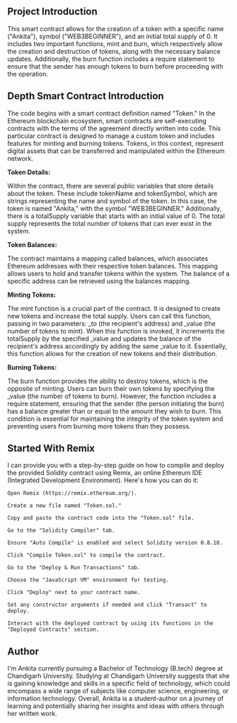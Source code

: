 ## Project Introduction 

This smart contract allows for the creation of a token with a specific name ("Ankita"), symbol ("WEB3BEGINNER"), and an initial total supply of 0. It includes two important functions, mint and burn, which respectively allow the creation and destruction of tokens, along with the necessary balance updates. 
Additionally, the burn function includes a require statement to ensure that the sender has enough tokens to burn before proceeding with the operation.

## Depth Smart Contract Introduction

The code begins with a smart contract definition named "Token." In the Ethereum blockchain ecosystem, smart contracts are self-executing contracts with the terms of the agreement directly written into code. This particular contract is designed to manage a custom token and includes features for minting and burning tokens. Tokens, in this context, represent digital assets that can be transferred and manipulated within the Ethereum network.

**Token Details:**

Within the contract, there are several public variables that store details about the token. These include tokenName and tokenSymbol, which are strings representing the name and symbol of the token. In this case, the token is named "Ankita," with the symbol "WEB3BEGINNER." Additionally, there is a totalSupply variable that starts with an initial value of 0. The total supply represents the total number of tokens that can ever exist in the system.

**Token Balances:**

The contract maintains a mapping called balances, which associates Ethereum addresses with their respective token balances. This mapping allows users to hold and transfer tokens within the system. The balance of a specific address can be retrieved using the balances mapping.

**Minting Tokens:**

The mint function is a crucial part of the contract. It is designed to create new tokens and increase the total supply. Users can call this function, passing in two parameters: _to (the recipient's address) and _value (the number of tokens to mint). When this function is invoked, it increments the totalSupply by the specified _value and updates the balance of the recipient's address accordingly by adding the same _value to it. Essentially, this function allows for the creation of new tokens and their distribution.

**Burning Tokens:**

The burn function provides the ability to destroy tokens, which is the opposite of minting. Users can burn their own tokens by specifying the _value (the number of tokens to burn). However, the function includes a require statement, ensuring that the sender (the person initiating the burn) has a balance greater than or equal to the amount they wish to burn. This condition is essential for maintaining the integrity of the token system and preventing users from burning more tokens than they possess.

## Started With Remix

 I can provide you with a step-by-step guide on how to compile and deploy the provided Solidity contract using Remix, an online Ethereum IDE (Integrated Development Environment). Here's how you can do it:

 ```
Open Remix (https://remix.ethereum.org/).

Create a new file named "Token.sol."

Copy and paste the contract code into the "Token.sol" file.

Go to the "Solidity Compiler" tab.

Ensure "Auto Compile" is enabled and select Solidity version 0.8.18.

Click "Compile Token.sol" to compile the contract.

Go to the "Deploy & Run Transactions" tab.

Choose the "JavaScript VM" environment for testing.

Click "Deploy" next to your contract name.

Set any constructor arguments if needed and click "Transact" to deploy.

Interact with the deployed contract by using its functions in the "Deployed Contracts" section.
```

## Author

I'm Ankita currently pursuing a Bachelor of Technology (B.tech) degree at Chandigarh University. Studying at Chandigarh University suggests that she is gaining knowledge and skills in a specific field of technology, which could encompass a wide range of subjects like computer science, engineering, or information technology. 
Overall, Ankita is a student-author on a journey of learning and potentially sharing her insights and ideas with others through her written work.





